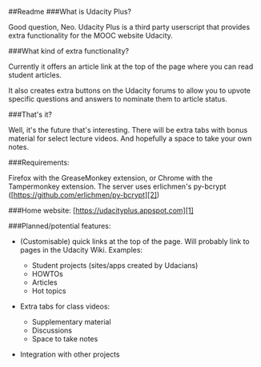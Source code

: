 ##Readme
###What is Udacity Plus?

Good question, Neo. Udacity Plus is a third party userscript that provides extra functionality for the MOOC website Udacity.

###What kind of extra functionality?

Currently it offers an article link at the top of the page where you can read student articles.

It also creates extra buttons on the Udacity forums to allow you to upvote specific questions and answers to nominate them to article status.

###That's it?

Well, it's the future that's interesting. There will be extra tabs with bonus material for select lecture videos. And hopefully a space to take your own notes.

###Requirements:

Firefox with the GreaseMonkey extension, or Chrome with the Tampermonkey extension.
The server uses erlichmen's py-bcrypt ([https://github.com/erlichmen/py-bcrypt][2])

###Home website:
[https://udacityplus.appspot.com][1]

###Planned/potential features:

- (Customisable) quick links at the top of the page. Will probably link to pages in the Udacity Wiki. Examples:
  - Student projects (sites/apps created by Udacians)
  - HOWTOs
  - Articles
  - Hot topics
- Extra tabs for class videos:
  - Supplementary material
  - Discussions
  - Space to take notes
- Integration with other projects



  [1]: https://udacityplus.appspot.com
  [2]: https://github.com/erlichmen/py-bcrypt